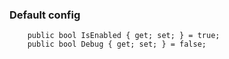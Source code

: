 ### Default config
        public bool IsEnabled { get; set; } = true;
        public bool Debug { get; set; } = false;
